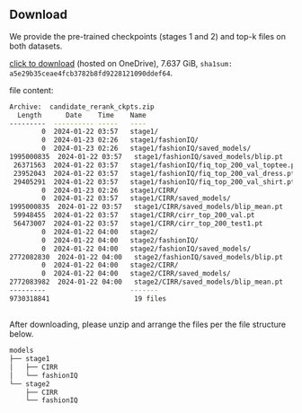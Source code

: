 ## Download

We provide the pre-trained checkpoints (stages 1 and 2) and top-k files on both datasets.

[click to download](https://1drv.ms/u/s!AgLqyV5O53gxuMoaukdjb9FA46bymQ?e=XQKUbh) (hosted on OneDrive), 7.637 GiB, `sha1sum: a5e29b35ceae4fcb3782b8fd9228121090ddef64`.

file content:

```bash
Archive:  candidate_rerank_ckpts.zip
  Length      Date    Time    Name
---------  ---------- -----   ----
        0  2024-01-22 03:57   stage1/
        0  2024-01-23 02:26   stage1/fashionIQ/
        0  2024-01-23 02:26   stage1/fashionIQ/saved_models/
1995000835  2024-01-22 03:57   stage1/fashionIQ/saved_models/blip.pt
 26371563  2024-01-22 03:57   stage1/fashionIQ/fiq_top_200_val_toptee.pt
 23952043  2024-01-22 03:57   stage1/fashionIQ/fiq_top_200_val_dress.pt
 29405291  2024-01-22 03:57   stage1/fashionIQ/fiq_top_200_val_shirt.pt
        0  2024-01-23 02:26   stage1/CIRR/
        0  2024-01-22 03:57   stage1/CIRR/saved_models/
1995000835  2024-01-22 03:57   stage1/CIRR/saved_models/blip_mean.pt
 59948455  2024-01-22 03:57   stage1/CIRR/cirr_top_200_val.pt
 56473007  2024-01-22 03:57   stage1/CIRR/cirr_top_200_test1.pt
        0  2024-01-22 04:00   stage2/
        0  2024-01-22 04:00   stage2/fashionIQ/
        0  2024-01-22 04:00   stage2/fashionIQ/saved_models/
2772082830  2024-01-22 04:00   stage2/fashionIQ/saved_models/blip.pt
        0  2024-01-22 04:00   stage2/CIRR/
        0  2024-01-22 04:00   stage2/CIRR/saved_models/
2772083982  2024-01-22 04:00   stage2/CIRR/saved_models/blip_mean.pt
---------                     -------
9730318841                     19 files
```

##

After downloading, please unzip and arrange the files per the file structure below.

```bash
models
├── stage1
│   ├── CIRR
│   └── fashionIQ
└── stage2
    ├── CIRR
    └── fashionIQ

```

